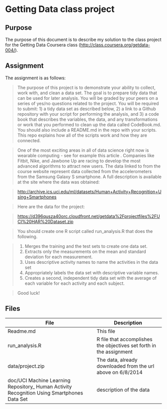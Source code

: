 Getting Data class project
=============================

Purpose
-------------------------------

The purpose of this document is to describe my solution to the class project for the Getting Data Coursera class (http://class.coursera.org/getdata-004/).

Assignment
------------------------------

The assignment is as follows:

> The purpose of this project is to demonstrate your ability to collect, work with, and clean a data set. The goal is to prepare tidy data that can be used for later analysis. You will be graded by your peers on a series of yes/no questions related to the project. You will be required to submit: 1) a tidy data set as described below, 2) a link to a Github repository with your script for performing the analysis, and 3) a code book that describes the variables, the data, and any transformations or work that you performed to clean up the data called CodeBook.md. You should also include a README.md in the repo with your scripts. This repo explains how all of the scripts work and how they are connected.  

> One of the most exciting areas in all of data science right now is wearable computing - see for example this article . Companies like Fitbit, Nike, and Jawbone Up are racing to develop the most advanced algorithms to attract new users. The data linked to from the course website represent data collected from the accelerometers from the Samsung Galaxy S smartphone. A full description is available at the site where the data was obtained: 

> http://archive.ics.uci.edu/ml/datasets/Human+Activity+Recognition+Using+Smartphones 

> Here are the data for the project: 

> https://d396qusza40orc.cloudfront.net/getdata%2Fprojectfiles%2FUCI%20HAR%20Dataset.zip 

> You should create one R script called run_analysis.R that does the following. 

> 1. Merges the training and the test sets to create one data set.
> 1. Extracts only the measurements on the mean and standard deviation for each measurement. 
> 1. Uses descriptive activity names to name the activities in the data set
> 1. Appropriately labels the data set with descriptive variable names. 
> 1. Creates a second, independent tidy data set with the average of each variable for each activity and each subject. 

> Good luck!

Files
---------------------------------------------

File | Description
-----|------------
Readme.md | This file
run_analysis.R | R file that accomplishes the objectives set forth in the assignment
data/project.zip | The data, already downloaded from the url above on 6/8/2014
doc/UCI Machine Learning Repository_ Human Activity Recognition Using Smartphones Data Set | description of the data
